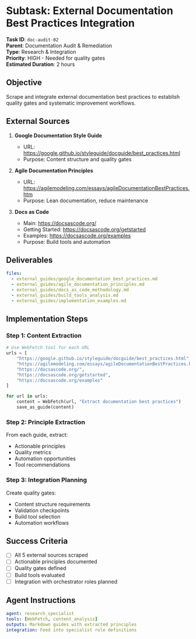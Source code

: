 # Subtask: External Documentation Best Practices Integration

**Task ID**: `doc-audit-02`  
**Parent**: Documentation Audit & Remediation  
**Type**: Research & Integration  
**Priority**: HIGH - Needed for quality gates  
**Estimated Duration**: 2 hours

## Objective

Scrape and integrate external documentation best practices to establish quality gates and systematic improvement workflows.

## External Sources

1. **Google Documentation Style Guide**
   - URL: https://google.github.io/styleguide/docguide/best_practices.html
   - Purpose: Content structure and quality gates

2. **Agile Documentation Principles**
   - URL: https://agilemodeling.com/essays/agileDocumentationBestPractices.htm
   - Purpose: Lean documentation, reduce maintenance

3. **Docs as Code**
   - Main: https://docsascode.org/
   - Getting Started: https://docsascode.org/getstarted
   - Examples: https://docsascode.org/examples
   - Purpose: Build tools and automation

## Deliverables

```yaml
files:
  - external_guides/google_documentation_best_practices.md
  - external_guides/agile_documentation_principles.md
  - external_guides/docs_as_code_methodology.md
  - external_guides/build_tools_analysis.md
  - external_guides/implementation_examples.md
```

## Implementation Steps

### Step 1: Content Extraction

```python
# Use WebFetch tool for each URL
urls = [
    "https://google.github.io/styleguide/docguide/best_practices.html",
    "https://agilemodeling.com/essays/agileDocumentationBestPractices.htm",
    "https://docsascode.org/",
    "https://docsascode.org/getstarted",
    "https://docsascode.org/examples"
]

for url in urls:
    content = WebFetch(url, "Extract documentation best practices")
    save_as_guide(content)
```

### Step 2: Principle Extraction

From each guide, extract:
- Actionable principles
- Quality metrics
- Automation opportunities
- Tool recommendations

### Step 3: Integration Planning

Create quality gates:
- Content structure requirements
- Validation checkpoints
- Build tool selection
- Automation workflows

## Success Criteria

- [ ] All 5 external sources scraped
- [ ] Actionable principles documented
- [ ] Quality gates defined
- [ ] Build tools evaluated
- [ ] Integration with orchestrator roles planned

## Agent Instructions

```yaml
agent: research_specialist
tools: [WebFetch, content_analysis]
outputs: Markdown guides with extracted principles
integration: Feed into specialist role definitions
```